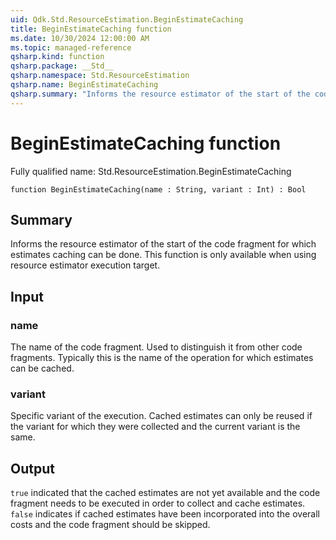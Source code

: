 ```yaml
---
uid: Qdk.Std.ResourceEstimation.BeginEstimateCaching
title: BeginEstimateCaching function
ms.date: 10/30/2024 12:00:00 AM
ms.topic: managed-reference
qsharp.kind: function
qsharp.package: __Std__
qsharp.namespace: Std.ResourceEstimation
qsharp.name: BeginEstimateCaching
qsharp.summary: "Informs the resource estimator of the start of the code fragment for which estimates caching can be done. This function is only available when using resource estimator execution target."
---
```


# BeginEstimateCaching function

Fully qualified name: Std.ResourceEstimation.BeginEstimateCaching

```qsharp
function BeginEstimateCaching(name : String, variant : Int) : Bool
```

## Summary
Informs the resource estimator of the start of the code fragment
for which estimates caching can be done. This function
is only available when using resource estimator execution target.

## Input
### name
The name of the code fragment. Used to distinguish it from other code fragments.
Typically this is the name of the operation for which estimates can be cached.
### variant
Specific variant of the execution. Cached estimates can only be reused if the
variant for which they were collected and the current variant is the same.

## Output
`true` indicated that the cached estimates are not yet available and the code fragment
needs to be executed in order to collect and cache estimates.
`false` indicates if cached estimates have been incorporated into the overall costs
and the code fragment should be skipped.
